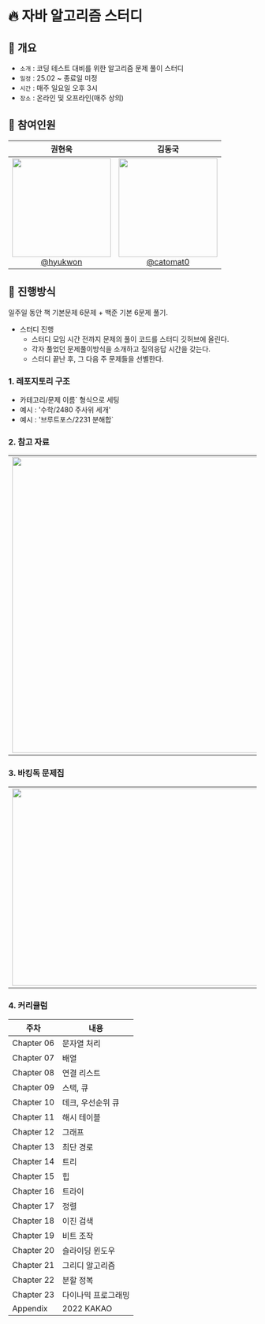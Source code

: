 # 🔥 자바 알고리즘 스터디

## 📌 개요

- `소개` : 코딩 테스트 대비를 위한 알고리즘 문제 풀이 스터디
- `일정` : 25.02 ~ 종료일 미정
- `시간` : 매주 일요일 오후 3시
- `장소` : 온라인 및 오프라인(매주 상의) 

## 🙂 참여인원  

|                                                        **권현욱**                                                         |                                                        **김동국**                                                         |
| :-----------------------------------------------------------------------------------------------------------------------: | :-----------------------------------------------------------------------------------------------------------------------: |
| [<img src="https://avatars.githubusercontent.com/u/113490741?s=400&u=6b60d3694e7cb946d119a2015d407819680a588a&v=4/200/200" height=200 width=200> <br/> @hyukwon](https://github.com/woogie01) | [<img src="https://avatars.githubusercontent.com/u/198530287?v=4" height=200 width=200> <br/> @catomat0](https://github.com/catomat0) |


## 📢 진행방식

일주일 동안 책 기본문제 6문제 + 백준 기본 6문제 풀기.

* 스터디 진행 
  - 스터디 모임 시간 전까지 문제의 풀이 코드를 스터디 깃허브에 올린다.
  - 각자 풀었던 문제풀이방식을 소개하고 질의응답 시간을 갖는다.
  - 스터디 끝난 후, 그 다음 주 문제들을 선별한다.

### 1. 레포지토리 구조

- 카테고리/문제 이름` 형식으로 세팅  
- 예시 : '수학/2480 주사위 세개'
- 예시 : '브루트포스/2231 분해합`

### 2. 참고 자료 
<table>
    <tr>
        <td>
            <img src="https://contents.kyobobook.co.kr/sih/fit-in/458x0/pdt/9791189909550.jpg" height="600" width="500">
        </td>
    </tr>
</table>

### 3. 바킹독 문제집
<table>
    <tr>
        <td>
            <a href="https://github.com/encrypted-def/basic-algo-lecture/blob/master/workbook.md">
              <img src="https://avatars.githubusercontent.com/u/20028331?v=4" height="400" width="500">
            </a>
        </td>
    </tr>
</table>

### 4. 커리큘럼
|주차|내용|
|------|---|
|Chapter 06|문자열 처리|
|Chapter 07|배열|
|Chapter 08|연결 리스트|
|Chapter 09|스택, 큐|
|Chapter 10|데크, 우선순위 큐|
|Chapter 11|해시 테이블|
|Chapter 12|그래프|
|Chapter 13|최단 경로|
|Chapter 14|트리|
|Chapter 15|힙|
|Chapter 16|트라이|
|Chapter 17|정렬|
|Chapter 18|이진 검색|
|Chapter 19|비트 조작|
|Chapter 20|슬라이딩 윈도우|
|Chapter 21|그리디 알고리즘|
|Chapter 22|분할 정복|
|Chapter 23|다이나믹 프로그래밍|
|Appendix|2022 KAKAO|
